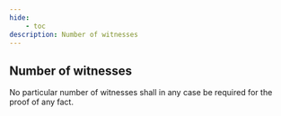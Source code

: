 ```yaml
---
hide:
    - toc
description: Number of witnesses
---
```


## Number of witnesses

No particular number of witnesses shall in any case be required for the proof of any fact.
